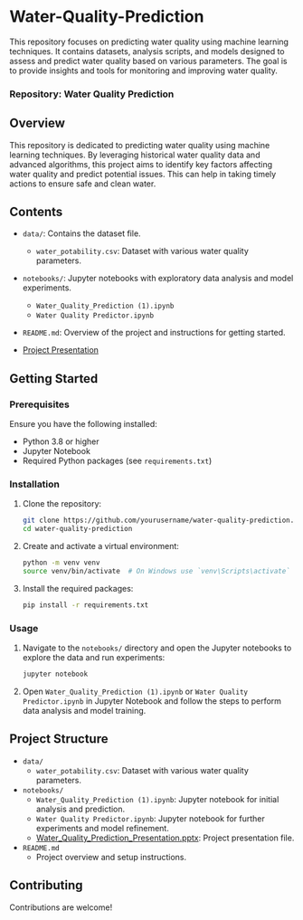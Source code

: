 # Water-Quality-Prediction
This repository focuses on predicting water quality using machine learning techniques. It contains datasets, analysis scripts, and models designed to assess and predict water quality based on various parameters. The goal is to provide insights and tools for monitoring and improving water quality.
### Repository: Water Quality Prediction

## Overview

This repository is dedicated to predicting water quality using machine learning techniques. By leveraging historical water quality data and advanced algorithms, this project aims to identify key factors affecting water quality and predict potential issues. This can help in taking timely actions to ensure safe and clean water.

## Contents

- `data/`: Contains the dataset file.
  - `water_potability.csv`: Dataset with various water quality parameters.
- `notebooks/`: Jupyter notebooks with exploratory data analysis and model experiments.
  - `Water_Quality_Prediction (1).ipynb`
  - `Water Quality Predictor.ipynb`
- `README.md`: Overview of the project and instructions for getting started.

- [Project Presentation](https://docs.google.com/presentation/d/1ojS1mSiq1LAd2W2w4Dqsi3THbp02_lbi/edit?usp=sharing&ouid=108999231108488370482&rtpof=true&sd=true)

## Getting Started

### Prerequisites

Ensure you have the following installed:
- Python 3.8 or higher
- Jupyter Notebook
- Required Python packages (see `requirements.txt`)

### Installation

1. Clone the repository:
   ```sh
   git clone https://github.com/yourusername/water-quality-prediction.git
   cd water-quality-prediction
   ```

2. Create and activate a virtual environment:
   ```sh
   python -m venv venv
   source venv/bin/activate  # On Windows use `venv\Scripts\activate`
   ```

3. Install the required packages:
   ```sh
   pip install -r requirements.txt
   ```

### Usage

1. Navigate to the `notebooks/` directory and open the Jupyter notebooks to explore the data and run experiments:
   ```sh
   jupyter notebook
   ```

2. Open `Water_Quality_Prediction (1).ipynb` or `Water Quality Predictor.ipynb` in Jupyter Notebook and follow the steps to perform data analysis and model training.

## Project Structure

- `data/`
  - `water_potability.csv`: Dataset with various water quality parameters.
- `notebooks/`
  - `Water_Quality_Prediction (1).ipynb`: Jupyter notebook for initial analysis and prediction.
  - `Water Quality Predictor.ipynb`: Jupyter notebook for further experiments and model refinement.
  - [Water_Quality_Prediction_Presentation.pptx](https://docs.google.com/presentation/d/1ojS1mSiq1LAd2W2w4Dqsi3THbp02_lbi/edit?usp=sharing&ouid=108999231108488370482&rtpof=true&sd=true): Project presentation file.
- `README.md`
  - Project overview and setup instructions.

## Contributing

Contributions are welcome!
